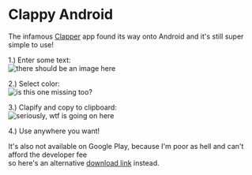 # Clappy Android

The infamous [Clapper](https://github.com/Krokoklemmi/Clapper) app found its way onto Android 
and it's still super simple to use!

1.) Enter some text:  
![there should be an image here](https://i.imgur.com/pRSy0ZX.png "Enter text")

2.) Select color:  
![is this one missing too?](https://i.imgur.com/fKjBtKK.png "Select color")

3.) Clapify and copy to clipboard:  
![seriously, wtf is going on here](https://i.imgur.com/xLKhUAi.png "Copy")

4.) Use anywhere you want!

It's also not available on Google Play, because I'm poor as hell and can't afford the developer fee  
so here's an alternative [download link](https://www.mediafire.com/file/67d70bkdq7i0fe2/Clappy.apk/file) instead.
